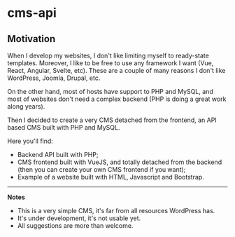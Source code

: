 # cms-api

## Motivation

When I develop my websites, I don't like limiting myself to ready-state templates. Moreover, I like to be free to use any framework I want (Vue, React, Angular, Svelte, etc). These are a couple of many reasons I don't like WordPress, Joomla, Drupal, etc.

On the other hand, most of hosts have support to PHP and MySQL, and most of websites don't need a complex backend (PHP is doing a great work along years).

Then I decided to create a very CMS detached from the frontend, an API based CMS built with PHP and MySQL.

Here you'll find:

* Backend API built with PHP;
* CMS frontend built with VueJS, and totally detached from the backend (then you can create your own CMS frontend if you want);
* Example of a website built with HTML, Javascript and Bootstrap.

---

**Notes** 

* This is a very simple CMS, it's far from all resources WordPress has.
* It's under development, it's not usable yet.
* All suggestions are more than welcome.
